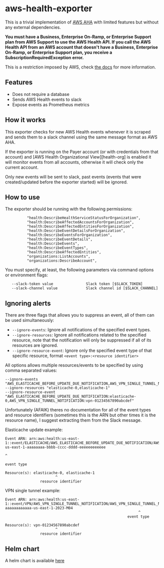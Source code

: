 # aws-health-exporter

This is a trivial implementation of [AWS AHA][aha-blog] with limited features but without any external dependencies.

**You must have a Business, Enterprise On-Ramp, or Enterprise Support plan from AWS Support to use the AWS Health API. If you call the AWS Health API from an AWS account that doesn't have a Business, Enterprise On-Ramp, or Enterprise Support plan, you receive a SubscriptionRequiredException error.**

This is a restriction imposed by AWS, check [the docs][health-api] for more information.

## Features

- Does not require a database
- Sends AWS Health events to slack
- Expose events as Prometheus metrics

## How it works

This exporter checks for new AWS Health events whenever it is scraped and sends them to a slack channel using the same message format as AWS AHA.

If the exporter is running on the Payer account (or with credentials from that account) and [AWS Health Organizational View][health-org] is enabled
it will monitor events from all accounts, otherwise it will check only the current account.

Only new events will be sent to slack, past events (events that were created/updated before the exporter started) will be ignored.

## How to use

The exporter should be running with the following permissions:
```
          "health:DescribeHealthServiceStatusForOrganization",
          "health:DescribeAffectedAccountsForOrganization",
          "health:DescribeAffectedEntitiesForOrganization",
          "health:DescribeEventDetailsForOrganization",
          "health:DescribeEventsForOrganization",
          "health:DescribeEventDetails",
          "health:DescribeEvents",
          "health:DescribeEventTypes",
          "health:DescribeAffectedEntities",
          "organizations:ListAccounts",
          "organizations:DescribeAccount",
```

You must specify, at least, the following parameters via command options or environment flags:
```
   --slack-token value               Slack token [$SLACK_TOKEN]
   --slack-channel value             Slack channel id [$SLACK_CHANNEL]
```

## Ignoring alerts

There are three flags that allows you to suppress an event, all of them can be used simultaneously:
* `--ignore-events`: Ignore all notifications of the specified event types.
* `--ignore-resources`: Ignore all notifications related to the specified resource, note that the notification will only be suppressed
if all of its resources are ignored.
* `--ignore-resource-event`: Ignore only the specified event type of that specific resource, format `<event type>:<resource identifier>`

All options allows multiple resources/events to be specified by using comma separated values:
```
--ignore-events "AWS_ELASTICACHE_BEFORE_UPDATE_DUE_NOTIFICATION,AWS_VPN_SINGLE_TUNNEL_NOTIFICATION"
--ignore-resources "elasticache-0,elasticache-1"
--ignore-resource-event "AWS_ELASTICACHE_BEFORE_UPDATE_DUE_NOTIFICATION:elasticache-0,AWS_VPN_SINGLE_TUNNEL_NOTIFICATION:vpn-01234567890abcdef"
```

Unfortunately (AFAIK) theres no documentation for all of the event types and resource identifiers (sometimes this is the ARN but
other times it is the resource name), I suggest extracting them from the Slack message.

Elasticache update example:
```
Event ARN: arn:aws:health:us-east-1::event/ELASTICACHE/AWS_ELASTICACHE_BEFORE_UPDATE_DUE_NOTIFICATION/AWS_ELASTICACHE_BEFORE_UPDATE_DUE_NOTIFICATION-us-east-1-aaaaaaaa-bbbb-cccc-dddd-eeeeeeeeeeee
                                                                        ^
                                                                   event type

Resource(s): elasticache-0, elasticache-1
                       ^
                resource identifier
```

VPN single tunnel example:
```
Event ARN: arn:aws:health:us-east-1::event/VPN/AWS_VPN_SINGLE_TUNNEL_NOTIFICATION/AWS_VPN_SINGLE_TUNNEL_NOTIFICATION-aaaaaaaaaaaa-us-east-1-2023-M04
                                                             ^
                                                        event type

Resource(s): vpn-01234567890abcdef
                       ^
                resource identifier
```

## Helm chart

A helm chart is available [here][chart]

[aha-blog]: https://aws.amazon.com/blogs/mt/aws-health-aware-customize-aws-health-alerts-for-organizational-and-personal-aws-accounts/
[health-api]: https://docs.aws.amazon.com/health/latest/ug/health-api.html
[chart]: https://github.com/AndreZiviani/helm-charts/tree/main/charts/aws-health-exporter
